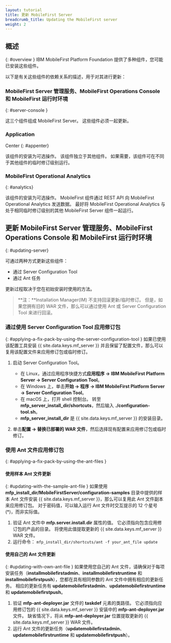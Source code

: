 ```yaml
---
layout: tutorial
title: 更新 MobileFirst Server
breadcrumb_title: Updating the MobileFirst server
weight: 2
---
```

<!-- NLS_CHARSET=UTF-8 -->
## 概述
{: #overview }
IBM MobileFirst Platform Foundation 提供了多种组件，您可能已安装这些组件。

以下是有关这些组件的依赖关系的描述，用于对其进行更新：

### MobileFirst Server 管理服务、MobileFirst Operations Console 和 MobileFirst 运行时环境
{: #server-console }

这三个组件组成 MobileFirst Server。 这些组件必须一起更新。

### Application
Center
{: #appenter}

该组件的安装为可选操作。 该组件独立于其他组件。 如果需要，该组件可在不同于其他组件的临时修订级别运行。

### MobileFirst Operational Analytics
{: #analytics}

该组件的安装为可选操作。 MobileFirst 组件通过 REST API 向 MobileFirst Operational Analytics 发送数据。 最好将 MobileFirst Operational Analytics 与处于相同临时修订级别的其他 MobileFirst Server 组件一起运行。


## 更新 MobileFirst Server 管理服务、MobileFirst Operations Console 和 MobileFirst 运行时环境
{: #updating-server}

可通过两种方式更新这些组件：
* 通过 Server Configuration Tool
* 通过 Ant 任务

更新过程取决于您在初始安装时使用的方法。

> **注：**Installation Manager(IM) 不支持回滚更新/临时修订。 但是，如果您拥有旧的 WAR 文件，那么可以通过使用 Ant 或 Server Configuration Tool 来进行回滚。

### 通过使用 Server Configuration Tool 应用修订包
{: #applying-a-fix-pack-by-using-the-server-configuration-tool }
如果已使用该配置工具安装 {{ site.data.keys.mf_server }} 并且保留了配置文件，那么可以复用该配置文件来应用修订包或临时修订。

1. 启动 Server Configuration Tool。
    * 在 Linux，通过应用程序快捷方式**应用程序 → IBM MobileFirst Platform Server → Server Configuration Tool**。
    * 在 Windows 上，单击**开始 → 程序 → IBM MobileFirst Platform Server → Server Configuration Tool**。
    * 在 macOS 上，打开 shell 控制台。 转至 **mfp\_server\_install_dir/shortcuts**，然后输入 **./configuration-tool.sh**。
    * **mfp\_server\_install\_dir** 是 {{ site.data.keys.mf_server }} 的安装目录。

2. 单击**配置 → 替换已部署的 WAR 文件**，然后选择现有配置来应用修订包或临时修订。


### 使用 Ant 文件应用修订包
{: #applying-a-fix-pack-by-using-the-ant-files }

#### 使用样本 Ant 文件更新
{: #updating-with-the-sample-ant-file }
如果使用 **mfp\_install\_dir/MobileFirstServer/configuration-samples** 目录中提供的样本 Ant 文件安装 {{ site.data.keys.mf_server }}，那么可以复用此 Ant 文件副本来应用修订包。 对于密码值，可以输入运行 Ant 文件时交互提示的 12 个星号 (\*)，而非实际值。

1. 验证 Ant 文件中 **mfp.server.install.dir** 属性的值。 它必须指向包含应用修订包的产品的目录。 将使用此值提取更新的 {{ site.data.keys.mf_server }} WAR 文件。
2. 运行命令： `mfp_install_dir/shortcuts/ant -f your_ant_file update`

#### 使用自己的 Ant 文件更新
{: #updating-with-own-ant-file }
如果使用您自己的 Ant 文件，请确保对于每项安装任务（**installmobilefirstadmin**、**installmobilefirstruntime** 和 **installmobilefirstpush**），您都在具有相同参数的 Ant 文件中拥有相应的更新任务。 相应的更新任务有 **updatemobilefirstadmin**、**updatemobilefirstruntime** 和 **updatemobilefirstpush**。

1. 验证 **mfp-ant-deployer.jar** 文件的 **taskdef** 元素的类路径。 它必须指向应用修订包的 {{ site.data.keys.mf_server }} 安装中的 **mfp-ant-deployer.jar** 文件。 缺省情况下，将从 **mfp-ant-deployer.jar** 位置提取更新的 {{ site.data.keys.mf_server }} WAR 文件。
2. 运行 Ant 文件的更新任务（**updatemobilefirstadmin**、**updatemobilefirstruntime** 和 **updatemobilefirstpush**）。
